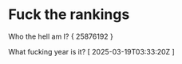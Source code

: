 # Fuck the rankings

Who the hell am I?
{ 25876192 }

What fucking year is it?
[ 2025-03-19T03:33:20Z ]
